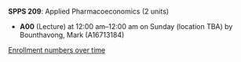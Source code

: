 **SPPS 209**: Applied Pharmacoeconomics (2 units)

- **A00** (Lecture) at 12:00 am–12:00 am on Sunday (location TBA) by Bounthavong, Mark (A16713184)

[Enrollment numbers over time](./SPPS209.tsv)
